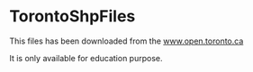 # TorontoShpFiles
This files has been downloaded from the www.open.toronto.ca

It is only available for education purpose. 
